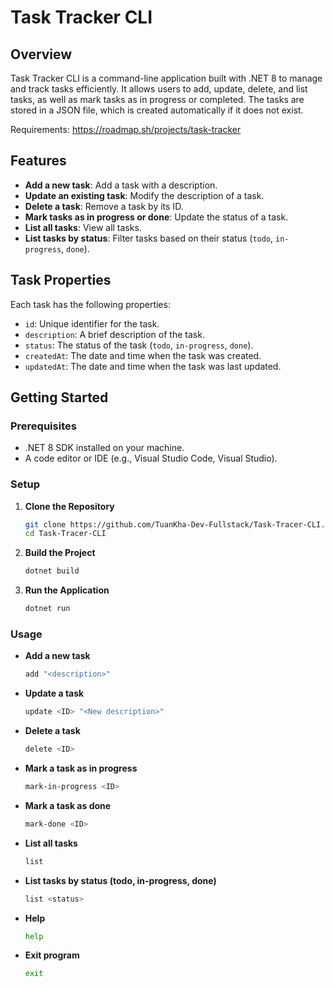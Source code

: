 # Task Tracker CLI

## Overview

Task Tracker CLI is a command-line application built with .NET 8 to manage and track tasks efficiently. It allows users to add, update, delete, and list tasks, as well as mark tasks as in progress or completed. The tasks are stored in a JSON file, which is created automatically if it does not exist.

Requirements: https://roadmap.sh/projects/task-tracker

## Features

- **Add a new task**: Add a task with a description.
- **Update an existing task**: Modify the description of a task.
- **Delete a task**: Remove a task by its ID.
- **Mark tasks as in progress or done**: Update the status of a task.
- **List all tasks**: View all tasks.
- **List tasks by status**: Filter tasks based on their status (`todo`, `in-progress`, `done`).

## Task Properties

Each task has the following properties:
- `id`: Unique identifier for the task.
- `description`: A brief description of the task.
- `status`: The status of the task (`todo`, `in-progress`, `done`).
- `createdAt`: The date and time when the task was created.
- `updatedAt`: The date and time when the task was last updated.

## Getting Started

### Prerequisites

- .NET 8 SDK installed on your machine.
- A code editor or IDE (e.g., Visual Studio Code, Visual Studio).

### Setup

1. **Clone the Repository**

   ```bash
   git clone https://github.com/TuanKha-Dev-Fullstack/Task-Tracer-CLI.git
   cd Task-Tracer-CLI
   ```

2. **Build the Project**

    ```bash
    dotnet build
    ```
    
3. **Run the Application**

    ```bash
    dotnet run
    ```

### Usage

- **Add a new task**

  ```bash
  add "<description>"
  ```
  
- **Update a task**

  ```bash
  update <ID> "<New description>"
  ```
  
- **Delete a task**

  ```bash
  delete <ID>
  ```

- **Mark a task as in progress**

  ```bash
  mark-in-progress <ID>
  ```

- **Mark a task as done**

  ```bash
  mark-done <ID>
  ```

- **List all tasks**

  ```bash
  list
  ```

- **List tasks by status (todo, in-progress, done)**

  ```bash
  list <status>
  ```

- **Help**

  ```bash
  help
  ```

- **Exit program**

  ```bash
  exit
  ```
